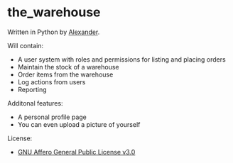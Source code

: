# the_warehouse
Written in Python by [Alexander](https://akaakki.github.io/portfolio/).

Will contain:
- A user system with roles and permissions for listing and placing orders
- Maintain the stock of a warehouse
- Order items from the warehouse
- Log actions from users
- Reporting

Additonal features:
- A personal profile page
- You can even upload a picture of yourself

License:
- [GNU Affero General Public License v3.0
](https://github.com/akaakki/the_warehouse/blob/main/LICENSE.txt)
